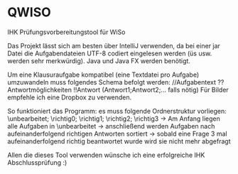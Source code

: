 # QWISO
IHK Prüfungsvorbereitungstool für WiSo

Das Projekt lässt sich am besten über IntelliJ verwenden, da bei einer jar Datei die Aufgabendateien UTF-8 codiert eingelesen werden (üs usw. werden sehr merkwürdig). Java und Java FX werden benötigt.

Um eine Klausuraufgabe kompatibel (eine Textdatei pro Aufgabe) umzuwandeln muss folgendes Schema befolgt werden: //Aufgabentext ??Antwortmöglichkeiten !!Antwort (Antwort1;Antwort2;... falls nötig) Für Bilder empfehle ich eine Dropbox zu verwenden.

So funktioniert das Programm: es muss folgende Ordnerstruktur vorliegen: \unbearbeitet; \richtig0; \richtig1; \richtig2; \richtig3 -> Am Anfang liegen alle Aufgaben in \unbearbeitet -> anschließend werden Aufgaben nach aufeinanderfolgend richtigen Antworten sortiert -> sobald eine Frage 3 mal aufeinanderfolgend richtig beantwortet wurde wird sie nicht mehr abgefragt

Allen die dieses Tool verwenden wünsche ich eine erfolgreiche IHK Abschlussprüfung :)

